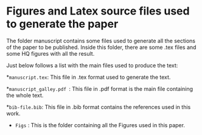 # Figures and Latex source files used to generate the paper

The folder manuscript contains some files used to generate all the sections of the paper to be published. Inside this folder, there are some .tex files and some HQ figures with all the result.

Just below follows a list with the main files used to produce the text:

*`manuscript.tex`: This file in .tex format used to generate the text.

*`manuscript_galley.pdf `: This file in .pdf format is the main file containing the whole text.

*`bib-file.bib`: This file in .bib format contains the references used in this work.

* `Figs` : This is the folder containing all the Figures used in this paper.

